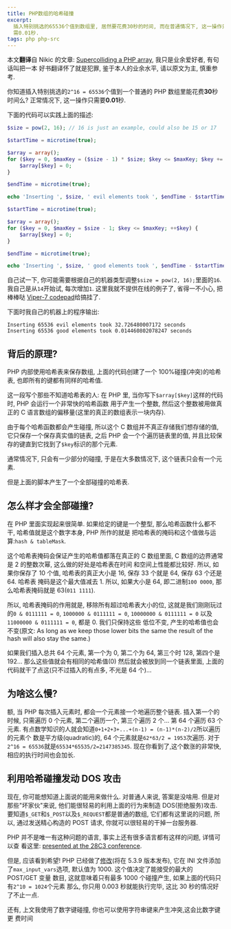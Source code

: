 ```yaml
---
title: PHP数组的哈希碰撞
excerpt:
  插入特别挑选的65536个值到数组里, 居然要花费30秒的时间, 而在普通情况下, 这一操作只
  需0.01秒.
tags: php php-src
---
```


本文**翻译**自 Nikic 的文章: [Supercolliding a PHP array], 我只是业余爱好者, 有句话叫把一本
好书翻译怀了就是犯罪, 鉴于本人的业余水平, 请以原文为主, 慎重参考.

你知道插入特别挑选的`2^16 = 65536`个值到一个普通的 PHP 数组里能花费**30**秒时间么? 正常情况下,
这一操作只需要**0.01**秒.

<!--more-->

下面的代码可以实践上面的描述:

```php
$size = pow(2, 16); // 16 is just an example, could also be 15 or 17

$startTime = microtime(true);

$array = array();
for ($key = 0, $maxKey = ($size - 1) * $size; $key <= $maxKey; $key += $size) {
    $array[$key] = 0;
}

$endTime = microtime(true);

echo 'Inserting ', $size, ' evil elements took ', $endTime - $startTime, ' seconds', "\n";

$startTime = microtime(true);

$array = array();
for ($key = 0, $maxKey = $size - 1; $key <= $maxKey; ++$key) {
    $array[$key] = 0;
}

$endTime = microtime(true);

echo 'Inserting ', $size, ' good elements took ', $endTime - $startTime, ' seconds', "\n";
```

自己试一下, 你可能需要根据自己的机器类型调整`$size = pow(2, 16);`里面的`16`. 我自己是从`14`开始试,
每次增加`1`. 这里我就不提供在线的例子了, 省得一不小心, 把棒棒哒
[Viper-7 codepad](http://codepad.viper-7.com/)给搞挂了.

下面时我自己的机器上的程序输出:

    Inserting 65536 evil elements took 32.726480007172 seconds
    Inserting 65536 good elements took 0.014460802078247 seconds

## 背后的原理?

PHP 内部使用哈希表来保存数组, 上面的代码创建了一个 100%碰撞(冲突)的哈希表, 也即所有的键都有同样的哈希值.

这一段写个那些不知道哈希表的人: 在 PHP 里, 当你写下`$array[$key]`这样的代码时, PHP 会运行一个非常快的哈希函数
用于产生一个整数, 然后这个整数被用做真正的 C 语言数组的偏移量(这里的真正的数组表示一块内存).

由于每个哈希函数都会产生碰撞, 所以这个 C 数组并不真正存储我们想存储的值, 它只保存一个保存真实值的链表, 之后 PHP
会一个个遍历链表里的值, 并且比较保存的键直到它找到了`$key`标识的那个元素.

通常情况下, 只会有一少部分的碰撞, 于是在大多数情况下, 这个链表只会有一个元素.

但是上面的脚本产生了一个全部碰撞的哈希表.

## 怎么样才会全部碰撞?

在 PHP 里面实现起来很简单. 如果给定的键是一个整型, 那么哈希函数什么都不干, 哈希值就是这个数字本身, PHP 所作的就是
把哈希表的掩码和这个值做与运算:`hash & tableMask`.

这个哈希表掩码会保证产生的哈希值都落在真正的 C 数组里面, C 数组的边界通常是 2 的整数次幂, 这么做的好处是哈希表在时间
和空间上性能都比较好. 所以, 如果你保存了 10 个值, 哈希表的真正大小是 16, 保存 33 个就是 64, 保存 63 个还是 64. 哈希表
掩码是这个最大值减去 1. 所以, 如果大小是 64, 即二进制`100 0000`, 那么哈希表掩码就是 63(`011 1111`).

所以, 哈希表掩码的作用就是, 移除所有超过哈希表大小的位, 这就是我们刚刚玩过的`0 & 0111111 = 0`,
`1000000 & 0111111 = 0`, `10000000 & 0111111 = 0` 以及 `11000000 & 0111111 = 0`, 都是 0. 我们只保持这些
低位不变, 产生的哈希值也会不变(原文: As long as we keep those lower bits the same the result of the hash
will also stay the same.)

如果我们插入总共 64 个元素, 第一个为 0, 第二个为 64, 第三个时 128, 第四个是 192... 那么这些值就会有相同的哈希值(0)
然后就会被放到同一个链表里面, 上面的代码就干了点这(只不过插入的有点多, 不光是 64 个)...

## 为啥这么慢?

额, 当 PHP 每次插入元素时, 都会一个元素接一个地遍历整个链表. 插入第一个的时候,
只需遍历 0 个元素, 第二个遍历一个, 第三个遍历 2 个... 第 64 个遍历 63 个元素.
有点数学知识的人就会知道`0+1+2+3+...+(n-1) = (n-1)*(n-2)/2`所以遍历的元素个
数是平方级(quadratic)的, 64 个元素就是`62*63/2 = 1953`次遍历. 对于
`2^16 = 65536`就是`65534*65535/2=2147385345`. 现在你看到了,这个数涨的非常快,
相应的执行时间也会加长.

## 利用哈希碰撞发动 DOS 攻击

现在, 你可能想知道上面说的能用来做什么. 对普通人来说, 答案是没啥用.
但是对那些"坏家伙"来说, 他们能很轻易的利用上面的行为来制造 DOS(拒绝服务)攻击.
要知道`$_GET`和`$_POST`以及`$_REQUEST`都是普通的数组, 它们都有这里说的问题,
所以, 通过发送精心构造的 POST 请求, 你就可以很轻易的干掉一台服务器.

PHP 并不是唯一有这种问题的语言, 事实上还有很多语言都有这样的问题, 详情可以查
看这里: [presented at the 28C3 conference][2].

但是, 应该看到希望! PHP 已经做了[修改][3](将在 5.3.9 版本发布), 它在 INI 文件添加
了`max_input_vars`选项, 默认值为 1000. 这个值决定了能接受的最大的 POST/GET 变量
数目, 这就意味着只有最多 1000 个碰撞产生, 如果上面的代码只有`2^10 = 1024`个元素
那么, 你只用 0.003 秒就能执行完毕, 这比 30 秒的情况好了不止一点.

还有, 上文我使用了数字键碰撞, 你也可以使用字符串键来产生冲突,这会比数字键更
费时间

[1]: http://www.nruns.com/_downloads/advisory28122011.pdf
[2]: http://events.ccc.de/congress/2011/Fahrplan/events/4680.en.html
[3]: http://svn.php.net/viewvc?view=revision&revision=321038
[supercolliding a php array]: http://nikic.github.io/2011/12/28/Supercolliding-a-PHP-array.html

